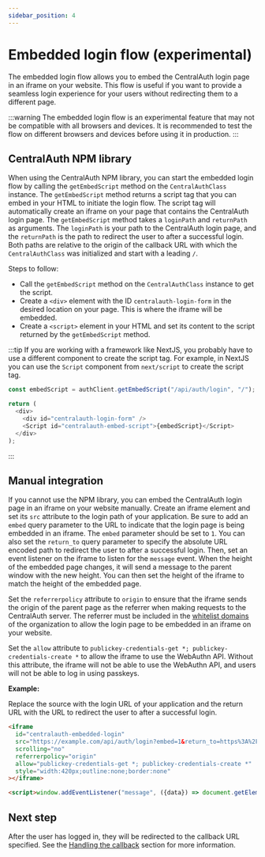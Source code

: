 ```yaml
---
sidebar_position: 4
---
```


# Embedded login flow (experimental)

The embedded login flow allows you to embed the CentralAuth login page in an iframe on your website. This flow is useful if you want to provide a seamless login experience for your users without redirecting them to a different page.

:::warning
The embedded login flow is an experimental feature that may not be compatible with all browsers and devices. It is recommended to test the flow on different browsers and devices before using it in production.
:::

## CentralAuth NPM library

When using the CentralAuth NPM library, you can start the embedded login flow by calling the `getEmbedScript` method on the `CentralAuthClass` instance. The `getEmbedScript` method returns a script tag that you can embed in your HTML to initiate the login flow. The script tag will automatically create an iframe on your page that contains the CentralAuth login page. The `getEmbedScript` method takes a `loginPath` and `returnPath` as arguments. The `loginPath` is your path to the CentralAuth login page, and the `returnPath` is the path to redirect the user to after a successful login. Both paths are relative to the origin of the callback URL with which the `CentralAuthClass` was initialized and start with a leading `/`. 

Steps to follow:
- Call the `getEmbedScript` method on the `CentralAuthClass` instance to get the script.
- Create a `<div>` element with the ID `centralauth-login-form` in the desired location on your page. This is where the iframe will be embedded.
- Create a `<script>` element in your HTML and set its content to the script returned by the `getEmbedScript` method.

:::tip
If you are working with a framework like NextJS, you probably have to use a different component to create the script tag. For example, in NextJS you can use the `Script` component from `next/script` to create the script tag.

```javascript	
const embedScript = authClient.getEmbedScript("/api/auth/login", "/");

return (
  <div>
    <div id="centralauth-login-form" />
    <Script id="centralauth-embed-script">{embedScript}</Script>
  </div>
);
```
:::

## Manual integration

If you cannot use the NPM library, you can embed the CentralAuth login page in an iframe on your website manually. Create an iframe element and set its `src` attribute to the login path of your application. Be sure to add an `embed` query parameter to the URL to indicate that the login page is being embedded in an iframe. The `embed` parameter should be set to `1`. You can also set the `return_to` query parameter to specify the absolute URL encoded path to redirect the user to after a successful login. Then, set an event listener on the iframe to listen for the `message` event. When the height of the embedded page changes, it will send a message to the parent window with the new height. You can then set the height of the iframe to match the height of the embedded page.

Set the `referrerpolicy` attribute to `origin` to ensure that the iframe sends the origin of the parent page as the referrer when making requests to the CentralAuth server. The referrer must be included in the [whitelist domains](/admin/dashboard/organization/settings#whitelist-domains) of the organization to allow the login page to be embedded in an iframe on your website.

Set the `allow` attribute to `publickey-credentials-get *; publickey-credentials-create *` to allow the iframe to use the WebAuthn API. Without this attribute, the iframe will not be able to use the WebAuthn API, and users will not be able to log in using passkeys.

**Example:**

Replace the source with the login URL of your application and the return URL with the URL to redirect the user to after a successful login.

```html
<iframe
  id="centralauth-embedded-login"
  src="https://example.com/api/auth/login?embed=1&return_to=https%3A%2F%2Fexample.com"
  scrolling="no"
  referrerpolicy="origin"
  allow="publickey-credentials-get *; publickey-credentials-create *"
  style="width:420px;outline:none;border:none"
></iframe>

<script>window.addEventListener("message", ({data}) => document.getElementById("centralauth-embedded-login").style.height = data + "px");</script>
```

## Next step

After the user has logged in, they will be redirected to the callback URL specified. See the [Handling the callback](/developer/callback) section for more information.